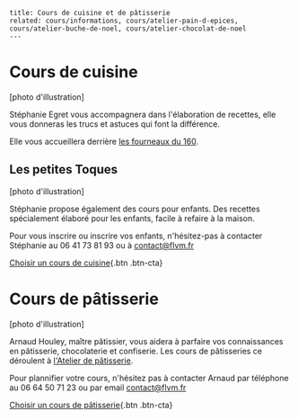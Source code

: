 	title: Cours de cuisine et de pâtisserie
	related: cours/informations, cours/atelier-pain-d-epices, cours/atelier-buche-de-noel, cours/atelier-chocolat-de-noel
	---

# Cours de cuisine

[photo d'illustration]

Stéphanie Egret vous accompagnera dans l'élaboration de recettes, elle vous donneras les trucs et astuces qui font la différence.  

Elle vous accueillera derrière [les fourneaux du 160](informations#les-fourneaux-du-160).

## Les petites Toques

[photo d'illustration]

Stéphanie propose également des cours pour enfants. Des recettes spécialement élaboré pour les enfants, facile à refaire à la maison.

Pour vous inscrire ou inscrire vos enfants, n'hésitez-pas à contacter Stéphanie au 06 41 73 81 93 ou à <contact@flvm.fr>

[Choisir un cours de cuisine](/planning){.btn .btn-cta}

# Cours de pâtisserie

[photo d'illustration]

Arnaud Houley, maître pâtissier, vous aidera à parfaire vos connaissances en pâtisserie, chocolaterie et confiserie.
Les cours de pâtisseries ce déroulent à [l'Atelier de pâtisserie](informations#l-atelier-de-patisserie).

Pour plannifier votre cours, n'hésitez pas à contacter Arnaud par téléphone au 06 64 50 71 23 ou par email <contact@flvm.fr>

[Choisir un cours de pâtisserie](/planning){.btn .btn-cta}